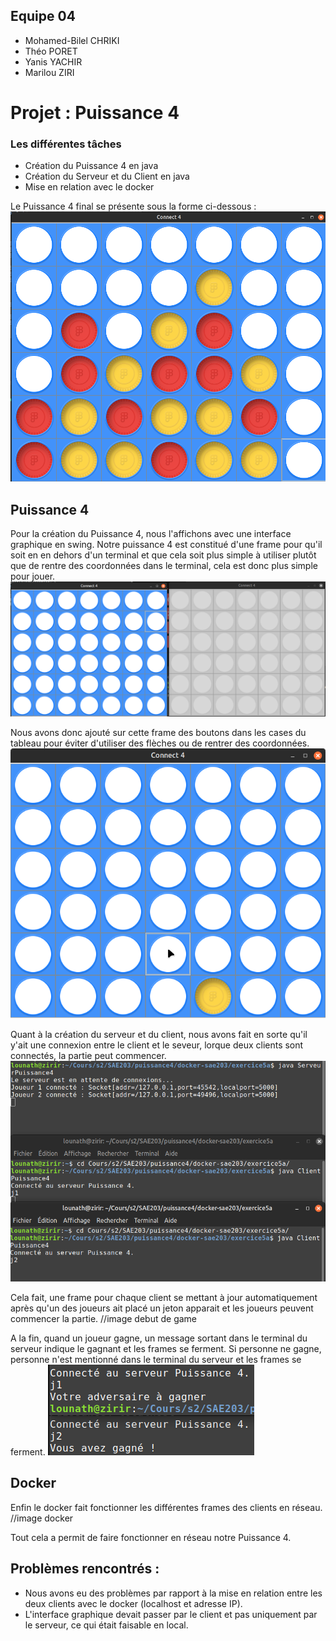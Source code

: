## Equipe 04
- Mohamed-Bilel CHRIKI
- Théo PORET
- Yanis YACHIR
- Marilou ZIRI
  
# Projet : Puissance 4
### Les différentes tâches
- Création du Puissance 4 en java
- Création du Serveur et du Client en java
- Mise en relation avec le docker

Le Puissance 4 final se présente sous la forme ci-dessous :
![Image](./connect4.png)

## Puissance 4

Pour la création du Puissance 4, nous l'affichons avec une interface graphique en swing. Notre puissance 4 est constitué d'une frame pour qu'il soit en en dehors d'un terminal et que cela soit plus simple à utiliser plutôt que de rentre des coordonnées dans le terminal, cela est donc plus simple pour jouer. 
![Image](./image.png)

Nous avons donc ajouté sur cette frame des boutons dans les cases du tableau pour éviter d'utiliser des flèches ou de rentrer des coordonnées.
![Image](./Capture_decran_du_2024-04-16_18-19-53.png)

Quant à la création du serveur et du client, nous avons fait en sorte qu'il y'ait une connexion entre le client et le seveur, lorque deux clients sont connectés, la partie peut commencer. 
![Image](./img.png)

Cela fait, une frame pour chaque client se mettant à jour automatiquement après qu'un des joueurs ait placé un jeton apparait et les joueurs peuvent commencer la partie.
//image debut de  game

A la fin, quand un joueur gagne, un message sortant dans le terminal du serveur indique le gagnant et les frames se ferment. Si personne ne gagne, personne n'est mentionné dans le terminal du serveur et les frames se ferment.
![Image](./imge.png)

## Docker

Enfin le docker fait fonctionner les différentes frames des clients en réseau.
//image docker

Tout cela a permit de faire fonctionner en réseau notre Puissance 4.

## Problèmes rencontrés :

- Nous avons eu des problèmes par rapport à la mise en relation entre les deux clients avec le docker (localhost et adresse IP).
- L'interface graphique devait passer par le client et pas uniquement par le serveur, ce qui était faisable en local.


